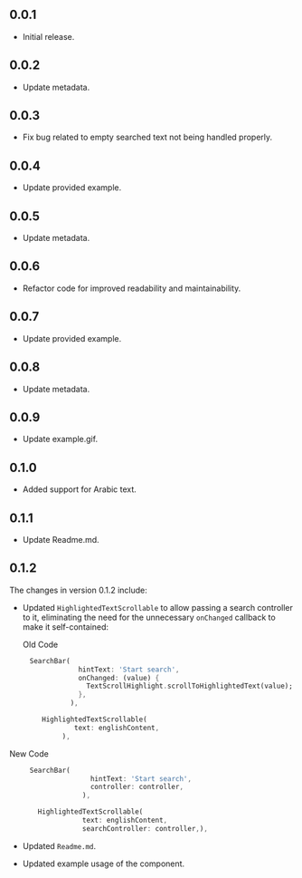 ## 0.0.1

- Initial release.

## 0.0.2

- Update metadata.

## 0.0.3

- Fix bug related to empty searched text not being handled properly.

## 0.0.4

- Update provided example.

## 0.0.5

- Update metadata.

## 0.0.6

- Refactor code for improved readability and maintainability.

## 0.0.7

- Update provided example.

## 0.0.8

- Update metadata.

## 0.0.9

- Update example.gif.

## 0.1.0 

- Added support for Arabic text.

## 0.1.1

- Update Readme.md.

## 0.1.2

The changes in version 0.1.2 include:

- Updated `HighlightedTextScrollable` to allow passing a search controller to it, eliminating the need for the unnecessary `onChanged` callback to make it self-contained:
  
  Old Code
 ```dart
      SearchBar(
                  hintText: 'Start search',
                  onChanged: (value) {
                    TextScrollHighlight.scrollToHighlightedText(value);
                  },
                ),
```  
  
```dart
        HighlightedTextScrollable(
                text: englishContent,
             ),
```

  New Code
```dart
     SearchBar(
                    hintText: 'Start search',
                    controller: controller,
                  ),
 ```
  
```dart
       HighlightedTextScrollable(
                  text: englishContent, 
                  searchController: controller,),
 ```

- Updated `Readme.md`.

- Updated example usage of the component.

